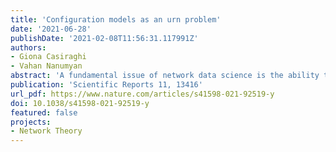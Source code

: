 ```yaml
---
title: 'Configuration models as an urn problem'
date: '2021-06-28'
publishDate: '2021-02-08T11:56:31.117991Z'
authors:
- Giona Casiraghi
- Vahan Nanumyan
abstract: 'A fundamental issue of network data science is the ability to discern observed features that can be expected at random from those beyond such expectations. Configuration models play a crucial role there, allowing us to compare observations against degree-corrected null-models. Nonetheless, existing formulations have limited large-scale data analysis applications either because they require expensive Monte-Carlo simulations or lack the required flexibility to model real-world systems. With the generalized hypergeometric ensemble, we address both problems. To achieve this, we map the configuration model to an urn problem, where edges are represented as balls in an appropriately constructed urn. Doing so, we obtain the generalized hypergeometric ensemble of random graphs: a random graph model reproducing and extending the properties of standard configuration models, with the critical advantage of a closed-form probability distribution.'
publication: 'Scientific Reports 11, 13416'
url_pdf: https://www.nature.com/articles/s41598-021-92519-y
doi: 10.1038/s41598-021-92519-y
featured: false
projects:
- Network Theory
---
```

